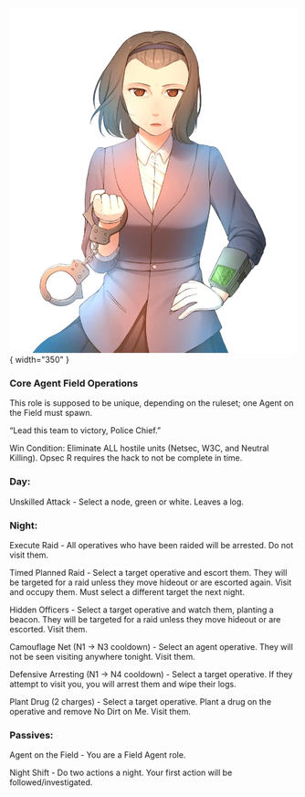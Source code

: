 ![policechief.png](Images/policechief.png){ width="350" }

### **Core Agent Field Operations**

This role is supposed to be unique, depending on the ruleset; one Agent on the Field must spawn.

“Lead this team to victory, Police Chief.”

Win Condition: Eliminate ALL hostile units (Netsec, W3C, and Neutral Killing). Opsec R requires the hack to not be complete in time.

### **Day:**

Unskilled Attack - Select a node, green or white. Leaves a log.

### **Night:**

Execute Raid - All operatives who have been raided will be arrested. Do not visit them.

Timed Planned Raid - Select a target operative and escort them. They will be targeted for a raid unless they move hideout or are escorted again. Visit and occupy them. Must select a different target the next night.

Hidden Officers - Select a target operative and watch them, planting a beacon. They will be targeted for a raid unless they move hideout or are escorted. Visit them.

Camouflage Net (N1 -> N3 cooldown) - Select an agent operative. They will not be seen visiting anywhere tonight. Visit them.

Defensive Arresting (N1 -> N4 cooldown) - Select a target operative. If they attempt to visit you, you will arrest them and wipe their logs.

Plant Drug (2 charges) - Select a target operative. Plant a drug on the operative and remove No Dirt on Me. Visit them.

### **Passives:**

Agent on the Field - You are a Field Agent role.

Night Shift - Do two actions a night. Your first action will be followed/investigated.